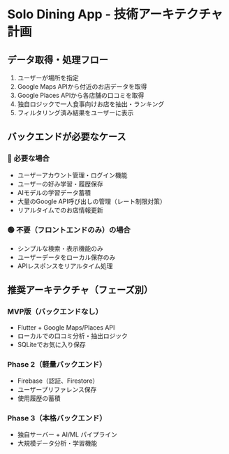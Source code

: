 # Solo Dining App - 技術アーキテクチャ計画

## データ取得・処理フロー
1. ユーザーが場所を指定
2. Google Maps APIから付近のお店データを取得
3. Google Places APIから各店舗の口コミを取得
4. 独自ロジックで一人食事向けお店を抽出・ランキング
5. フィルタリング済み結果をユーザーに表示

## バックエンドが必要なケース
### 🔴 必要な場合
- ユーザーアカウント管理・ログイン機能
- ユーザーの好み学習・履歴保存
- AIモデルの学習データ蓄積
- 大量のGoogle API呼び出しの管理（レート制限対策）
- リアルタイムでのお店情報更新

### 🟢 不要（フロントエンドのみ）の場合
- シンプルな検索・表示機能のみ
- ユーザーデータをローカル保存のみ
- APIレスポンスをリアルタイム処理

## 推奨アーキテクチャ（フェーズ別）
### MVP版（バックエンドなし）
- Flutter + Google Maps/Places API
- ローカルでの口コミ分析・抽出ロジック
- SQLiteでお気に入り保存

### Phase 2（軽量バックエンド）
- Firebase（認証、Firestore）
- ユーザープリファレンス保存
- 使用履歴の蓄積

### Phase 3（本格バックエンド）
- 独自サーバー + AI/ML パイプライン
- 大規模データ分析・学習機能